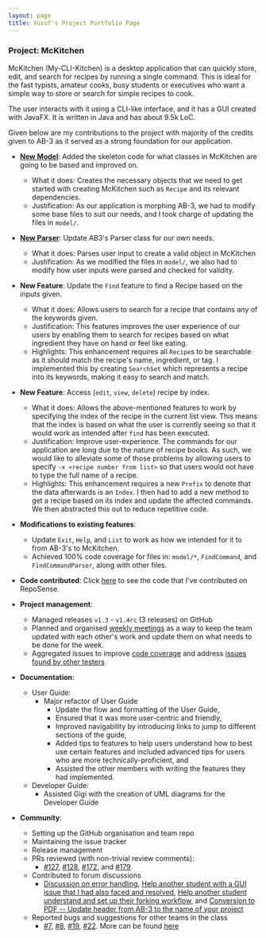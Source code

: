 ```yaml
---
layout: page
title: Yusuf's Project Portfolio Page
---
```


### Project: McKitchen

McKitchen (My-CLI-Kitchen) is a desktop application that can quickly store, edit, and search for recipes by running a single command. This is ideal for the fast typists, amateur cooks, busy students or executives who want a simple way to store or search for simple recipes to cook.

The user interacts with it using a CLI-like interface, and it has a GUI created with JavaFX. It is written in Java and has about 9.5k LoC.

Given below are my contributions to the project with majority of the credits given to AB-3 as it served as a strong foundation for our application.
* [**New Model**](https://github.com/AY2122S2-CS2103T-T17-2/tp/pull/12): Added the skeleton code for what classes in McKitchen are going to be based and improved on. 
  * What it does: Creates the necessary objects that we need to get started with creating McKitchen such as `Recipe` and its relevant dependencies.
  * Justification: As our application is morphing AB-3, we had to modify some base files to suit our needs, and I took charge of updating the files in `model/`.
* [**New Parser**](https://github.com/AY2122S2-CS2103T-T17-2/tp/pull/47): Update AB3's Parser class for our own needs.
  * What it does: Parses user input to create a valid object in McKitchen
  * Justification: As we modified the files in `model/`, we also had to modify how user inputs were parsed and checked for validity.
* **New Feature**: Update the `Find` feature to find a Recipe based on the inputs given.
  * What it does: Allows users to search for a recipe that contains any of the keywords given. 
  * Justification: This features improves the user experience of our users by enabling them to search for recipes based on what ingredient they have on hand or feel like eating.
  * Highlights: This enhancement requires all `Recipe`s to be searchable as it should match the recipe's name, ingredient, or tag. I implemented this by creating `SearchSet` which represents a recipe into its keywords, making it easy to search and match.
* **New Feature**: Access (`edit`, `view`, `delete`) recipe by index.
  * What it does: Allows the above-mentioned features to work by specifying the index of the recipe in the current list view. This means that the index is based on what the user is currently seeing so that it would work as intended after `find` has been executed.
  * Justification: Improve user-experience. The commands for our application are long due to the nature of recipe books. As such, we would like to alleviate some of those problems by allowing users to specify `-x <recipe number from list>` so that users would not have to type the full name of a recipe.
  * Highlights: This enhancement requires a new `Prefix` to denote that the data afterwards is an `Index`. I then had to add a new method to get a recipe based on its index and update the affected commands. We then abstracted this out to reduce repetitive code.

* **Modifications to existing features**:
  * Update `Exit`, `Help`, and `List` to work as how we intended for it to from AB-3's to McKitchen.
  * Achieved 100% code coverage for files in: `model/*`, `FindCommand`, and `FindCommandParser`, along with other files.


* **Code contributed**: Click [here](https://nus-cs2103-ay2122s2.github.io/tp-dashboard/?search=yusufaine&sort=groupTitle&sortWithin=title&timeframe=commit&mergegroup=&groupSelect=groupByRepos&breakdown=true&checkedFileTypes=docs~functional-code~test-code~other&since=2022-02-18&tabOpen=true&tabType=authorship&zFR=false&tabAuthor=yusufaine&tabRepo=AY2122S2-CS2103T-T17-2%2Ftp%5Bmaster%5D&authorshipIsMergeGroup=false&authorshipFileTypes=docs~functional-code~test-code~other&authorshipIsBinaryFileTypeChecked=false) to see the code that I've contributed on RepoSense.

* **Project management**:
  * Managed releases `v1.3` - `v1.4rc` (3 releases) on GitHub
  * Planned and organised [weekly meetings](https://docs.google.com/document/d/1NpyQ7--KhO6W1OKzQWIu728AawXXmeFbyTlrjPOvS4c/edit?usp=sharing) as a way to keep the team updated with each other's work and update them on what needs to be done for the week.
  * Aggregated issues to improve [code coverage](https://github.com/AY2122S2-CS2103T-T17-2/tp/issues/77) and address [issues found by other testers](https://github.com/AY2122S2-CS2103T-T17-2/tp/issues/219)

* **Documentation**:
  * User Guide:
    * Major refactor of User Guide
      * Update the flow and formatting of the User Guide,
      * Ensured that it was more user-centric and friendly,
      * Improved navigability by introducing links to jump to different sections of the guide,
      * Added tips to features to help users understand how to best use certain features and included advanced tips for users who are more technically-proficient, and
      * Assisted the other members with writing the features they had implemented.
  * Developer Guide:
    * Assisted Gigi with the creation of UML diagrams for the Developer Guide

* **Community**:
  * Setting up the GitHub organisation and team repo
  * Maintaining the issue tracker
  * Release management
  * PRs reviewed (with non-trivial review comments): 
    * [\#127](https://github.com/AY2122S2-CS2103T-T17-2/tp/pull/127#discussion_r832093006), [\#128](https://github.com/AY2122S2-CS2103T-T17-2/tp/pull/128#issuecomment-1076317905), [\#172](https://github.com/AY2122S2-CS2103T-T17-2/tp/pull/172#discussion_r836634342), and [\#179](https://github.com/AY2122S2-CS2103T-T17-2/tp/pull/179#discussion_r838115404)
  * Contributed to forum discussions 
    * [Discussion on error handling](https://github.com/nus-cs2103-AY2122S2/forum/issues/21), [Help another student with a GUI issue that I had also faced and resolved](https://github.com/nus-cs2103-AY2122S2/forum/issues/112#issuecomment-1030658101), [Help another student understand and set up their forking workflow](https://github.com/nus-cs2103-AY2122S2/forum/issues/194#issuecomment-1055672552), and [Conversion to PDF -- Update header from AB-3 to the name of your project](https://github.com/nus-cs2103-AY2122S2/forum/issues/259)
  * Reported bugs and suggestions for other teams in the class
    * [\#7](https://github.com/yusufaine/ped/issues/7), [\#8](https://github.com/yusufaine/ped/issues/8), [\#19](https://github.com/yusufaine/ped/issues/19), [\#22](https://github.com/yusufaine/ped/issues/22). More can be found [here](https://github.com/yusufaine/ped/issues?q=is%3Aissue+is%3Aopen)
  
